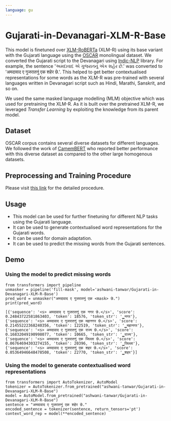 ```yaml
---
language: gu
---
```


# Gujarati-in-Devanagari-XLM-R-Base


This model is finetuned over [XLM-RoBERTa](https://huggingface.co/xlm-roberta-base) (XLM-R) using its base variant with the Gujarati language using the [OSCAR](https://oscar-corpus.com/) monolingual dataset. We converted the Gujarati script to the Devanagari using [Indic-NLP](https://github.com/anoopkunchukuttan/indic_nlp_library) library. For example, the sentence 'અમદાવાદ એ ગુજરાતનું એક શહેર છે.' was converted to 'अमदावाद ए गुजरातनुं एक शहेर छे.'. This helped to get better contextualised representations for some words as the XLM-R was pre-trained with several languages written in Devanagari script such as Hindi, Marathi, Sanskrit, and so on. 

We used the same masked language modelling (MLM) objective which was used for pretraining the XLM-R. As it is built over the pretrained XLM-R, we leveraged *Transfer Learning* by exploiting the knowledge from its parent model.

## Dataset
OSCAR corpus contains several diverse datasets for different languages. We followed the work of [CamemBERT](https://www.aclweb.org/anthology/2020.acl-main.645/) who reported better performance with this diverse dataset as compared to the other large homogenous datasets. 

## Preprocessing and Training Procedure
Please visit [this link](https://github.com/ashwanitanwar/nmt-transfer-learning-xlm-r#6-finetuning-xlm-r) for the detailed procedure.

## Usage
- This model can be used for further finetuning for different NLP tasks using the Gujarati language.
- It can be used to generate contextualised word representations for the Gujarati words.
- It can be used for domain adaptation.
- It can be used to predict the missing words from the Gujarati sentences.

## Demo
 ### Using the model to predict missing words
   ```
   from transformers import pipeline
   unmasker = pipeline('fill-mask', model='ashwani-tanwar/Gujarati-in-Devanagari-XLM-R-Base')
   pred_word = unmasker("अमदावाद ए गुजरातनुं एक <mask> छे.")
   print(pred_word) 
   ```
   ```
[{'sequence': '<s> अमदावाद ए गुजरातनुं एक नगर छे.</s>', 'score': 0.24843722581863403, 'token': 18576, 'token_str': '▁नगर'}, 
{'sequence': '<s> अमदावाद ए गुजरातनुं एक महानगर छे.</s>', 'score': 0.21455222368240356, 'token': 122519, 'token_str': '▁महानगर'}, 
{'sequence': '<s> अमदावाद ए गुजरातनुं एक राज्य छे.</s>', 'score': 0.16832049190998077, 'token': 10665, 'token_str': '▁राज्य'}, 
{'sequence': '<s> अमदावाद ए गुजरातनुं एक जिल्ला छे.</s>', 'score': 0.06764694303274155, 'token': 20396, 'token_str': '▁जिल्ला'}, 
{'sequence': '<s> अमदावाद ए गुजरातनुं एक शहर छे.</s>', 'score': 0.05364946648478508, 'token': 22770, 'token_str': '▁शहर'}]
   ```
 ### Using the model to generate contextualised word representations
  ```
  from transformers import AutoTokenizer, AutoModel
  tokenizer = AutoTokenizer.from_pretrained("ashwani-tanwar/Gujarati-in-Devanagari-XLM-R-Base")
  model = AutoModel.from_pretrained("ashwani-tanwar/Gujarati-in-Devanagari-XLM-R-Base")
  sentence = "अमदावाद ए गुजरातनुं एक शहेर छे."
  encoded_sentence = tokenizer(sentence, return_tensors='pt')
  context_word_rep = model(**encoded_sentence)
  ```
